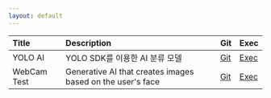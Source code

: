 ```yaml
---
layout: default
---
```


| Title        | Description         | Git | Exec |
|:-------------|:------------------|:------|:------|
| YOLO AI     | YOLO SDK를 이용한 AI 분류 모델 | [Git](https://github.com/enozdev/Yolo_Web)  | [Exec](https://enozdev.github.io/Yolo_Web/)  |
| WebCam Test  | Generative AI that creates images based on the user's face | [Git](https://github.com/enozdev/test_page) | [Exec](https://enozdev.github.io/test_page/)  |
